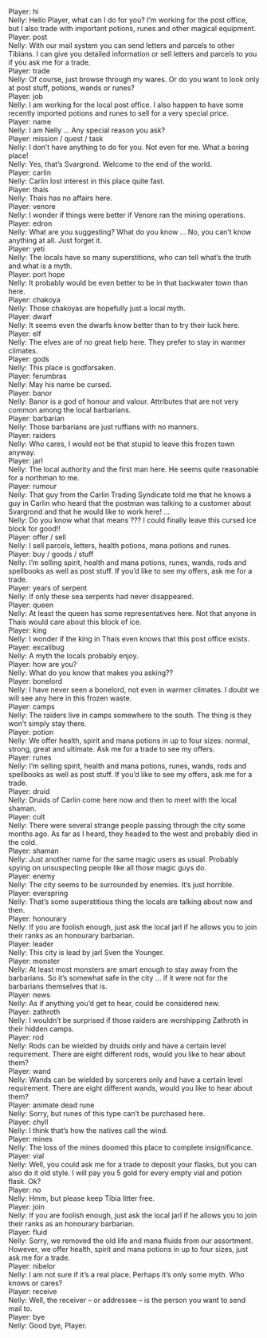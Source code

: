 Player: hi  
Nelly: Hello Player, what can I do for you? I’m working for the post office, but I also trade with important potions, runes and other magical equipment.  
Player: post  
Nelly: With our mail system you can send letters and parcels to other Tibians. I can give you detailed information or sell letters and parcels to you if you ask me for a trade.  
Player: trade  
Nelly: Of course, just browse through my wares. Or do you want to look only at post stuff, potions, wands or runes?  
Player: job  
Nelly: I am working for the local post office. I also happen to have some recently imported potions and runes to sell for a very special price.  
Player: name  
Nelly: I am Nelly … Any special reason you ask?  
Player: mission / quest / task  
Nelly: I don’t have anything to do for you. Not even for me. What a boring place!  
Nelly: Yes, that’s Svargrond. Welcome to the end of the world.  
Player: carlin  
Nelly: Carlin lost interest in this place quite fast.  
Player: thais  
Nelly: Thais has no affairs here.  
Player: venore  
Nelly: I wonder if things were better if Venore ran the mining operations.  
Player: edron  
Nelly: What are you suggesting? What do you know … No, you can’t know anything at all. Just forget it.  
Player: yeti  
Nelly: The locals have so many superstitions, who can tell what’s the truth and what is a myth.  
Player: port hope  
Nelly: It probably would be even better to be in that backwater town than here.  
Player: chakoya  
Nelly: Those chakoyas are hopefully just a local myth.  
Player: dwarf  
Nelly: It seems even the dwarfs know better than to try their luck here.  
Player: elf  
Nelly: The elves are of no great help here. They prefer to stay in warmer climates.  
Player: gods  
Nelly: This place is godforsaken.  
Player: ferumbras  
Nelly: May his name be cursed.  
Player: banor  
Nelly: Banor is a god of honour and valour. Attributes that are not very common among the local barbarians.  
Player: barbarian  
Nelly: Those barbarians are just ruffians with no manners.  
Player: raiders  
Nelly: Who cares, I would not be that stupid to leave this frozen town anyway.  
Player: jarl  
Nelly: The local authority and the first man here. He seems quite reasonable for a northman to me.  
Player: rumour  
Nelly: That guy from the Carlin Trading Syndicate told me that he knows a guy in Carlin who heard that the postman was talking to a customer about Svargrond and that he would like to work here! …  
Nelly: Do you know what that means ??? I could finally leave this cursed ice block for good!!  
Player: offer / sell  
Nelly: I sell parcels, letters, health potions, mana potions and runes.  
Player: buy / goods / stuff  
Nelly: I’m selling spirit, health and mana potions, runes, wands, rods and spellbooks as well as post stuff. If you’d like to see my offers, ask me for a trade.  
Player: years of serpent  
Nelly: If only these sea serpents had never disappeared.  
Player: queen  
Nelly: At least the queen has some representatives here. Not that anyone in Thais would care about this block of ice.  
Player: king  
Nelly: I wonder if the king in Thais even knows that this post office exists.  
Player: excalibug  
Nelly: A myth the locals probably enjoy.  
Player: how are you?  
Nelly: What do you know that makes you asking??  
Player: bonelord  
Nelly: I have never seen a bonelord, not even in warmer climates. I doubt we will see any here in this frozen waste.  
Player: camps  
Nelly: The raiders live in camps somewhere to the south. The thing is they won’t simply stay there.  
Player: potion  
Nelly: We offer health, spirit and mana potions in up to four sizes: normal, strong, great and ultimate. Ask me for a trade to see my offers.  
Player: runes  
Nelly: I’m selling spirit, health and mana potions, runes, wands, rods and spellbooks as well as post stuff. If you’d like to see my offers, ask me for a trade.  
Player: druid  
Nelly: Druids of Carlin come here now and then to meet with the local shaman.  
Player: cult  
Nelly: There were several strange people passing through the city some months ago. As far as I heard, they headed to the west and probably died in the cold.  
Player: shaman  
Nelly: Just another name for the same magic users as usual. Probably spying on unsuspecting people like all those magic guys do.  
Player: enemy  
Nelly: The city seems to be surrounded by enemies. It’s just horrible.  
Player: everspring  
Nelly: That’s some superstitious thing the locals are talking about now and then.  
Player: honourary  
Nelly: If you are foolish enough, just ask the local jarl if he allows you to join their ranks as an honourary barbarian.  
Player: leader  
Nelly: This city is lead by jarl Sven the Younger.  
Player: monster  
Nelly: At least most monsters are smart enough to stay away from the barbarians. So it’s somewhat safe in the city … if it were not for the barbarians themselves that is.  
Player: news  
Nelly: As if anything you’d get to hear, could be considered new.  
Player: zathroth  
Nelly: I wouldn’t be surprised if those raiders are worshipping Zathroth in their hidden camps.  
Player: rod  
Nelly: Rods can be wielded by druids only and have a certain level requirement. There are eight different rods, would you like to hear about them?  
Player: wand  
Nelly: Wands can be wielded by sorcerers only and have a certain level requirement. There are eight different wands, would you like to hear about them?  
Player: animate dead rune  
Nelly: Sorry, but runes of this type can’t be purchased here.  
Player: chyll  
Nelly: I think that’s how the natives call the wind.  
Player: mines  
Nelly: The loss of the mines doomed this place to complete insignificance.  
Player: vial  
Nelly: Well, you could ask me for a trade to deposit your flasks, but you can also do it old style. I will pay you 5 gold for every empty vial and potion flask. Ok?  
Player: no  
Nelly: Hmm, but please keep Tibia litter free.  
Player: join  
Nelly: If you are foolish enough, just ask the local jarl if he allows you to join their ranks as an honourary barbarian.  
Player: fluid  
Nelly: Sorry, we removed the old life and mana fluids from our assortment. However, we offer health, spirit and mana potions in up to four sizes, just ask me for a trade.  
Player: nibelor  
Nelly: I am not sure if it’s a real place. Perhaps it’s only some myth. Who knows or cares?  
Player: receive  
Nelly: Well, the receiver – or addressee – is the person you want to send mail to.  
Player: bye  
Nelly: Good bye, Player.  
